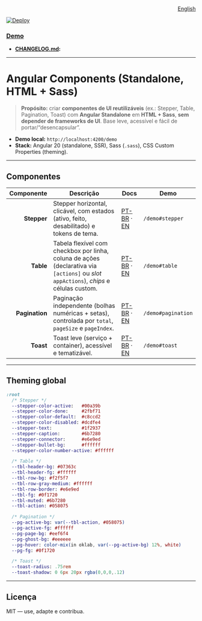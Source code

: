 <p align="right"><a href="./README.md">English</a></p>

[![Deploy](https://github.com/AysllaGomes/angular-components/actions/workflows/deploy.yml/badge.svg)](.github/workflows/deploy.yml)
### **[Demo](https://aysllagomes.github.io/angular-components.github.io/demo)**

- **[CHANGELOG.md](./CHANGELOG.pt-BR.md):**
---

# Angular Components (Standalone, HTML + Sass)

> **Propósito:** criar **componentes de UI reutilizáveis** (ex.: Stepper, Table, Pagination, Toast) com **Angular Standalone** em **HTML + Sass**, **sem depender de frameworks de UI**. Base leve, acessível e fácil de portar/“desencapsular”.

- **Demo local:** `http://localhost:4200/demo`
- **Stack:** Angular 20 (standalone, SSR), Sass (`.sass`), CSS Custom Properties (theming).

---

## Componentes

| Componente | Descrição | Docs | Demo |
|-----------:|-----------|------|------|
| **Stepper** | Stepper horizontal, clicável, com estados (ativo, feito, desabilitado) e tokens de tema. | [PT-BR](src/app/shared/components/stepper/stepper.md) · [EN](src/app/shared/components/stepper/stepper.en.md) | `/demo#stepper` |
| **Table** | Tabela flexível com checkbox por linha, coluna de ações (declarativa via `[actions]` ou *slot* `appActions`), *chips* e células custom. | [PT-BR](src/app/shared/components/table/table.md) · [EN](src/app/shared/components/table/table.en.md) | `/demo#table` |
| **Pagination** | Paginação independente (bolhas numéricas + setas), controlada por `total`, `pageSize` e `pageIndex`. | [PT-BR](src/app/shared/components/pagination/pagination.md) · [EN](src/app/shared/components/pagination/pagination.en.md) | `/demo#pagination` |
| **Toast** | Toast leve (serviço + container), acessível e tematizável. | [PT-BR](src/app/shared/components/toast/toast.md) · [EN](src/app/shared/components/toast/toast.en.md) | `/demo#toast` |

---

## Theming global

```sass
:root
  /* Stepper */
  --stepper-color-active:   #00a39b
  --stepper-color-done:     #2fbf71
  --stepper-color-default:  #c8ccd2
  --stepper-color-disabled: #dcdfe4
  --stepper-text:           #1f2937
  --stepper-caption:        #6b7280
  --stepper-connector:      #e6e9ed
  --stepper-bullet-bg:      #ffffff
  --stepper-color-number-active: #ffffff

  /* Table */
  --tbl-header-bg: #07363c
  --tbl-header-fg: #ffffff
  --tbl-row-bg: #f2f5f7
  --tbl-row-gray-medium: #ffffff
  --tbl-row-border: #e6e9ed
  --tbl-fg: #0f1720
  --tbl-muted: #6b7280
  --tbl-action: #058075

  /* Pagination */
  --pg-active-bg: var(--tbl-action, #058075)
  --pg-active-fg: #ffffff
  --pg-page-bg: #eef6f4
  --pg-ghost-bg: #eeeeee
  --pg-hover: color-mix(in oklab, var(--pg-active-bg) 12%, white)
  --pg-fg: #0f1720

  /* Toast */
  --toast-radius: .75rem
  --toast-shadow: 0 6px 20px rgba(0,0,0,.12)
```

---

## Licença

MIT — use, adapte e contribua.
